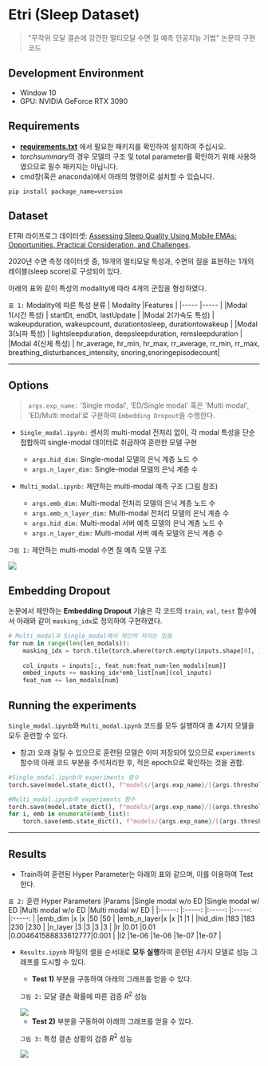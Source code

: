 # Etri (Sleep Dataset)

> "무작위 모달 결손에 강건한 멀티모달 수면 질 예측 인공지능 기법" 논문의 구현 코드

## Development Environment

* Window 10
* GPU: NVIDIA GeForce RTX 3090


## Requirements
* **[requirements.txt](https://github.com/ehdbslee/etri/blob/main/requirements.txt)** 에서 필요한 패키지를 확인하여 설치하여 주십시오. 
* *torchsummary*의 경우 모델의 구조 및 total parameter를 확인하기 위해 사용하였으므로 필수 패키지는 아닙니다.
* cmd창(혹은 anaconda)에서 아래의 명령어로 설치할 수 있습니다. 
 
```pip install package_name=version```

## Dataset
ETRI 라이프로그 데이터셋: [Assessing Sleep Quality Using Mobile EMAs: Opportunities, Practical Consideration, and Challenges](https://ieeexplore.ieee.org/document/9667514).

2020년 수면 측정 데이터셋 중, 19개의 멀티모달 특성과, 수면의 질을 표현하는 1개의 레이블(sleep score)로 구성되어 있다.

아래의 표와 같이 특성의 modality에 따라 4개의 군집을 형성하였다.

```표 1:``` Modality에 따른 특성 분류
 |       Modality     |Features                                                                                                |
 |-----               |-----                                                                                                          |
 |Modal 1(시간 특성)   | startDt, endDt, lastUpdate                                                                                    |
 |Modal 2(가속도 특성) | wakeupduration, wakeupcount, durationtosleep, durationtowakeup                                                |
 |Modal 3(뇌파 특성)   | lightsleepduration, deepsleepduration, remsleepduration                                                       |
 |Modal 4(신체 특성)   | hr_average, hr_min, hr_max, rr_average, rr_min, rr_max, breathing_disturbances_intensity, snoring,snoringepisodecount|
 
 
-----


## Options
> ```args.exp_name:``` 'Single modal', 'ED/Single modal' 혹은 'Multi modal', 'ED/Multi modal'로 구분하여 ```Embedding Dropout```을 수행한다.

* ```Single_modal.ipynb:``` 센서의 multi-modal 전처리 없이, 각 modal 특성을 단순 접합하여 single-modal 데이터로 취급하여 훈련한 모델 구현
  * ```args.hid_dim:``` Single-modal 모델의 은닉 계층 노드 수
  * ```args.n_layer_dim:``` Single-modal 모델의 은닉 계층 수
  
* ```Multi_modal.ipynb:``` 제안하는 multi-modal 예측 구조 (그림 참조)
  * ```args.emb_dim:``` Multi-modal 전처리 모델의 은닉 계층 노드 수
  * ```args.emb_n_layer_dim:``` Multi-modal 전처리 모델의 은닉 계층 수 
  * ```args.hid_dim:``` Multi-modal 서버 예측 모델의 은닉 계층 노드 수
  * ```args.n_layer_dim:``` Multi-modal 서버 예측 모델의 은닉 계층 수


```그림 1:``` 제안하는 multi-modal 수면 질 예측 모델 구조

<img src="img/image.png">


## Embedding Dropout

논문에서 제안하는 **Embedding Dropout** 기술은 각 코드의 ```train```, ```val```, ```test``` 함수에서 아래와 같이 ```masking_idx```로 정의하여 구현하였다.

```python
# Multi_modal과 Single_modal에서 약간의 차이는 있음
for num in range(len(len_modals)):
    masking_idx = torch.tile(torch.where(torch.empty(inputs.shape[0], 1).uniform_(0, 1) > args.threshold, 1.0, 0.0), (1,args.emb_dim)).to(device)
    
    col_inputs = inputs[:, feat_num:feat_num+len_modals[num]]
    embed_inputs += masking_idx*emb_list[num](col_inputs)
    feat_num += len_modals[num]
```


## Running the experiments
```Single_modal.ipynb```와 ```Multi_modal.ipynb``` 코드를 모두 실행하여 총 4가지 모델을 모두 훈련할 수 있다.
* 참고) 오래 걸릴 수 있으므로 훈련된 모델은 이미 저장되어 있으므로 ```experiments``` 함수의 아래 코드 부분을 주석처리한 후, 적은 epoch으로 확인하는 것을 권함. 

```python
#Single_modal.ipynb의 experiments 함수
torch.save(model.state_dict(), f"models/{args.exp_name}/[{args.threshold}, {args.hid_dim}, {args.n_layer}]model.pth")
```

```python
#Multi_modal.ipynb의 experiments 함수
torch.save(model.state_dict(), f"models/{args.exp_name}/[{args.threshold}, {args.emb_dim}, {args.emb_n_layer}, {args.hid_dim}, {args.n_layer}]model.pth")
for i, emb in enumerate(emb_list):
    torch.save(emb.state_dict(), f"models/{args.exp_name}/[{args.threshold}, {args.emb_dim}, {args.emb_n_layer}, {args.hid_dim},{args.n_layer}]embedding_{i}.pth")
```


-----


## Results

* Train하여 훈련된 Hyper Parameter는 아래의 표와 같으며, 이를 이용하여 Test 한다.

```표 2:``` 훈련 Hyper Parameters
|Params     |Single modal w/o ED  |Single modal w/ ED  |Multi modal w/o ED  |Multi modal w/ ED  |
|:-----:    |:-----:              |:-----:             |:-----:             |:-----:            |
|emb_dim    |x                    |x                   |50                  |50                 |
|emb_n_layer|x                    |x                   |1                   |1                  |
|hid_dim    |183                  |183                 |230                 |230                |
|n_layer    |3                    |3                   |3                   |3                  |
|lr         |0.01                 |0.01                |0.004641588833612777|0.001              |
|l2         |1e-06                |1e-06               |1e-07               |1e-07              |


* ```Results.ipynb``` 파일의 셀을 순서대로 **모두 실행**하여 훈련된 4가지 모델로 성능 그래프를 도시할 수 있다.

  * **Test 1)** 부분을 구동하여 아래의 그래프를 얻을 수 있다.

  ```그림 2:``` 모달 결손 확률에 따른 검증 $R^2$ 성능

  <img src="img/results1.png">


  * **Test 2)** 부분을 구동하여 아래의 그래프를 얻을 수 있다.

  ```그림 3:``` 특정 결손 상황의 검증 $R^2$ 성능

  <img src="img/results2.png">

